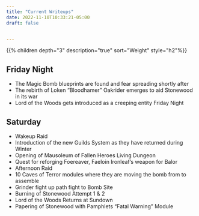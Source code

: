 ```yaml
---
title: "Current Writeups"
date: 2022-11-10T10:33:21-05:00
draft: false


---
```


{{% children depth="3" description="true"  sort="Weight" style="h2"%}}

## Friday Night

- The Magic Bomb blueprints are found and fear spreading shortly after
- The rebirth of Loken “Bloodhamer” Oakrider emerges to aid Stonewood in its war
- Lord of the Woods gets introduced as a creeping entity Friday Night 

## Saturday

- Wakeup Raid
- Introduction of the new Guilds System as they have returned during Winter
- Opening of Mausoleum of Fallen Heroes Living Dungeon
- Quest for reforging Foereaver, Faeloin Ironleaf’s weapon for Balor 
- Afternoon Raid
- 10 Caves of Terror modules where they are moving the bomb from to assemble
- Grinder fight up path fight to Bomb Site
- Burning of Stonewood Attempt 1 & 2
- Lord of the Woods Returns at Sundown
- Papering of Stonewood with Pamphlets “Fatal Warning” Module
